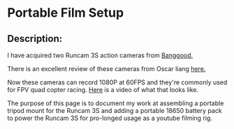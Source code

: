 <!-- TITLE: Portable Film Setup -->
<!-- SUBTITLE: A quick summary of Portable Film Setup -->

# Portable Film Setup
## Description:
I have acquired two Runcam 3S action cameras from [Banggood.](https://www.banggood.com/Runcam-3S-WIFI-1080p-60fps-WDR-160-Degree-FPV-Action-Camera-Detachable-Battery-for-RC-Racing-Drone-p-1338456.html?rmmds=search&cur_warehouse=CN)

There is an excellent review of these cameras from Oscar liang [here.](https://oscarliang.com/runcam-3s-camera/)

Now these cameras can record 1080P at 60FPS and they're commonly used for FPV quad copter racing. [Here](https://www.youtube.com/watch?v=JnrZbmLtPvc) is a video of what that looks like.

The purpose of this page is to document my work at assembling a portable tripod mount for the Runcam 3S and adding a portable 18650 battery pack to power the Runcam 3S for pro-longed usage as a youtube filming rig.